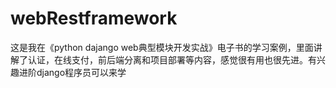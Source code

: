 # webRestframework
这是我在《python dajango web典型模块开发实战》电子书的学习案例，里面讲解了认证，在线支付，前后端分离和项目部署等内容，感觉很有用也很先进。有兴趣进阶django程序员可以来学
